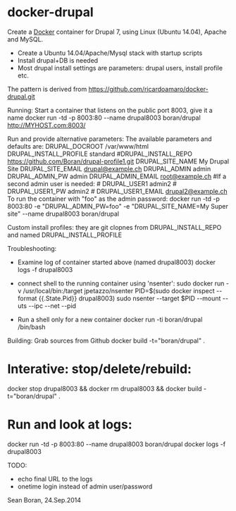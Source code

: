 docker-drupal
==============

Create a [Docker](http://docker.io) container for Drupal 7, using Linux (Ubuntu 14.04), Apache and MySQL. 

- Create a Ubuntu 14.04/Apache/Mysql stack with startup scripts
- Install drupal+DB is needed
- Most drupal install settings are parameters: drupal users, install profile etc.


The pattern is derived from https://github.com/ricardoamaro/docker-drupal.git

Running: 
Start a container that listens on the public port 8003, give it a name
  docker run -td -p 8003:80 --name drupal8003 boran/drupal
  http://MYHOST.com:8003/

Run and provide alternative parameters:
The available parameters and defaults are:
    DRUPAL_DOCROOT /var/www/html
    DRUPAL_INSTALL_PROFILE standard
    #DRUPAL_INSTALL_REPO https://github.com/Boran/drupal-profile1.git
    DRUPAL_SITE_NAME My Drupal Site
    DRUPAL_SITE_EMAIL drupal@example.ch
    DRUPAL_ADMIN admin
    DRUPAL_ADMIN_PW admin
    DRUPAL_ADMIN_EMAIL root@example.ch
    #If a second admin user is needed:
    # DRUPAL_USER1 admin2
    # DRUPAL_USER1_PW admin2
    # DRUPAL_USER1_EMAIL drupal2@example.ch
To run the container with "foo" as the admin password:
  docker run -td -p 8003:80 -e "DRUPAL_ADMIN_PW=foo" -e "DRUPAL_SITE_NAME=My Super site" --name drupal8003 boran/drupal

Custom install profiles: they are git clopnes from DRUPAL_INSTALL_REPO and named DRUPAL_INSTALL_PROFILE


Troubleshooting: 
- Examine log of container started above (named drupal8003)
  docker logs -f drupal8003

- connect shell to the running container using 'nsenter':
  sudo docker run -v /usr/local/bin:/target jpetazzo/nsenter
    PID=$(sudo docker inspect --format {{.State.Pid}} drupal8003)
    sudo nsenter --target $PID --mount --uts --ipc --net --pid

- Run a shell only for a new container
  docker run -ti boran/drupal /bin/bash


Building:
  Grab sources from Github
  docker build -t="boran/drupal" .
  # Interative: stop/delete/rebuild:
  docker stop drupal8003 && docker rm drupal8003 && docker build -t="boran/drupal" .

  # Run and look at logs:
  docker run -td -p 8003:80 --name drupal8003 boran/drupal
  docker logs -f drupal8003


TODO:
- echo final URL to the logs
- onetime login instead of admin user/password


Sean Boran, 24.Sep.2014
